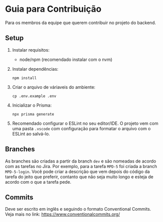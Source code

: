 # Guia para Contribuição
Para os membros da equipe que querem contribuir no projeto do backend.

## Setup
1. Instalar requisitos:
   - node/npm (recomendado instalar com o nvm)

2. Instalar dependências:
   ```
   npm install
   ```

3. Criar o arquivo de váriaveis do ambiente:
   ```
   cp .env.example .env
   ```

4. Inicializar o Prisma:
   ```
   npx prisma generate
   ```

5. Recomendado configurar o ESLint no seu editor/IDE. O projeto vem com uma pasta `.vscode` com configuração para formatar o arquivo com o ESLint ao salvá-lo.


## Branches
As branches são criadas a partir da branch `dev` e são nomeadas de acordo com as tarefas no Jira. Por exemplo, para a tarefa `MPD-5` foi criada a branch `MPD-5-login`. Você pode criar a descrição que vem depois do código da tarefa do jeito que preferir, contanto que não seja muito longo e esteja de acordo com o que a tarefa pede.


## Commits
Deve ser escrito em inglês e seguindo o formato Conventional Commits. Veja mais no link: https://www.conventionalcommits.org/